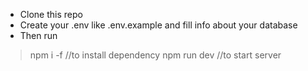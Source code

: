- Clone this repo
- Create your .env like .env.example and fill info about your database
- Then run 
> npm i -f //to install dependency
> npm run dev //to start server